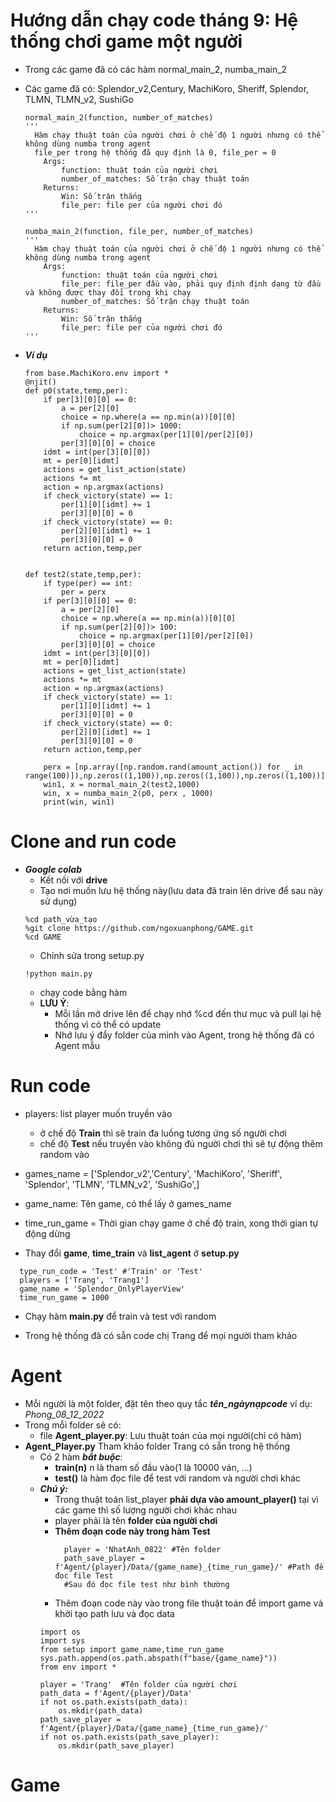 # Hướng dẫn chạy code tháng 9: Hệ thống chơi game một người
  - Trong các game đã có các hàm normal_main_2, numba_main_2
  - Các game đã có: Splendor_v2,Century, MachiKoro, Sheriff, Splendor, TLMN, TLMN_v2, SushiGo
    ```
    normal_main_2(function, number_of_matches)
    '''
      Hàm chạy thuật toán của người chơi ở chế độ 1 người nhưng có thể không dùng numba trong agent
      file_per trong hệ thống đã quy định là 0, file_per = 0
        Args:
            function: thuật toán của người chơi
            number_of_matches: Số trận chạy thuật toán
        Returns: 
            Win: Số trận thắng
            file_per: file per của người chơi đó
    '''
    
    numba_main_2(function, file_per, number_of_matches)
    '''
      Hàm chạy thuật toán của người chơi ở chế độ 1 người nhưng có thể không dùng numba trong agent
        Args:
            function: thuật toán của người chơi
            file_per: file_per đầu vào, phải quy định định dạng từ đầu và không được thay đổi trong khi chạy
            number_of_matches: Số trận chạy thuật toán
        Returns: 
            Win: Số trận thắng
            file_per: file per của người chơi đó
    '''
    
    ```
    
  - ***Ví dụ***
  
    ```
    from base.MachiKoro.env import *
    @njit()
    def p0(state,temp,per):
        if per[3][0][0] == 0:
            a = per[2][0]
            choice = np.where(a == np.min(a))[0][0]
            if np.sum(per[2][0])> 1000:
                choice = np.argmax(per[1][0]/per[2][0])
            per[3][0][0] = choice
        idmt = int(per[3][0][0])
        mt = per[0][idmt]
        actions = get_list_action(state)
        actions *= mt
        action = np.argmax(actions)
        if check_victory(state) == 1:
            per[1][0][idmt] += 1
            per[3][0][0] = 0
        if check_victory(state) == 0:
            per[2][0][idmt] += 1
            per[3][0][0] = 0
        return action,temp,per


    def test2(state,temp,per):
        if type(per) == int:
            per = perx
        if per[3][0][0] == 0:
            a = per[2][0]
            choice = np.where(a == np.min(a))[0][0]
            if np.sum(per[2][0])> 100:
                choice = np.argmax(per[1][0]/per[2][0])
            per[3][0][0] = choice
        idmt = int(per[3][0][0])
        mt = per[0][idmt]
        actions = get_list_action(state)
        actions *= mt
        action = np.argmax(actions)
        if check_victory(state) == 1:
            per[1][0][idmt] += 1
            per[3][0][0] = 0
        if check_victory(state) == 0:
            per[2][0][idmt] += 1
            per[3][0][0] = 0
        return action,temp,per

        perx = [np.array([np.random.rand(amount_action()) for _ in range(100)]),np.zeros((1,100)),np.zeros((1,100)),np.zeros((1,100))]
        win1, x = normal_main_2(test2,1000)
        win, x = numba_main_2(p0, perx , 1000)
        print(win, win1)
     ```




# Clone and run code
  - ***Google colab***
    - Kết nối với **drive**
    - Tạo nơi muốn lưu hệ thống này(lưu data đã train lên drive để sau này sử dụng)
     ```
     %cd path_vừa_tạo
     %git clone https://github.com/ngoxuanphong/GAME.git
     %cd GAME
     ```
    - Chỉnh sửa trong setup.py
    ```
    !python main.py
    ```
    - chạy code bằng hàm 
    - **LƯU Ý**: 
      - Mỗi lần mở drive lên để chạy nhớ %cd đến thư mục và pull lại hệ thống vì có thể có update
      - Nhớ lưu ý đẩy folder của mình vào Agent, trong hệ thống đã có Agent mẫu
   
# Run code
   - players: list player muốn truyền vào
      - ở chế độ **Train** thì sẽ train đa luồng tương ứng số người chơi
      - chế độ **Test** nếu truyền vào không đủ người chơi thì sẽ tự động thêm random vào
   - games_name = ['Splendor_v2','Century', 'MachiKoro', 'Sheriff', 'Splendor', 'TLMN', 'TLMN_v2', 'SushiGo',]
   - game_name: Tên game, có thể lấy ở games_name
   - time_run_game = Thời gian chạy game ở chế độ train, xong thời gian tự động dừng 
   
  - Thay đổi **game**, **time_train** và **list_agent** ở **setup.py**
  ```
    type_run_code = 'Test' #'Train' or 'Test'
    players = ['Trang', 'Trang1'] 
    game_name = 'Splendor_OnlyPlayerView'
    time_run_game = 1000
   ```
  - Chạy hàm **main.py** để train và test với random
  
  - Trong hệ thống đã có sẵn code chị Trang để mọi người tham khảo

# Agent
  - Mỗi người là một folder, đặt tên theo quy tắc ***tên_ngàynạpcode*** ví dụ: *Phong_08_12_2022*
  - Trong mỗi folder sẽ có:
      - file **Agent_player.py**: Lưu thuật toán của mọi người(chỉ có hàm)
  - **Agent_Player.py** Tham khảo folder Trang có sẵn trong hệ thống
      - Có 2 hàm ***bắt buộc***:
        - **train(n)** n là tham số đầu vào(1 là 10000 ván, ...)
        - **test()** là hàm đọc file để test với random và người chơi khác
      - ***Chú ý:*** 
        - Trong thuật toán list_player **phải dựa vào amount_player()** tại vì các game thì số lượng người chơi khác nhau
        - player phải là tên **folder của người chơi**
        - **Thêm đoạn code này trong hàm Test**
          ```
            player = 'NhatAnh_0822' #Tên folder
            path_save_player = f'Agent/{player}/Data/{game_name}_{time_run_game}/' #Path để đọc file Test
            #Sau đó đọc file test như bình thường
          ```
        - Thêm đoạn code này vào trong file thuật toán để import game và khởi tạo path lưu và đọc data
        ```
        import os
        import sys
        from setup import game_name,time_run_game
        sys.path.append(os.path.abspath(f"base/{game_name}"))
        from env import *

        player = 'Trang'  #Tên folder của người chơi
        path_data = f'Agent/{player}/Data'
        if not os.path.exists(path_data):
            os.mkdir(path_data)
        path_save_player = f'Agent/{player}/Data/{game_name}_{time_run_game}/'
        if not os.path.exists(path_save_player):
            os.mkdir(path_save_player)
        ```
# Game
